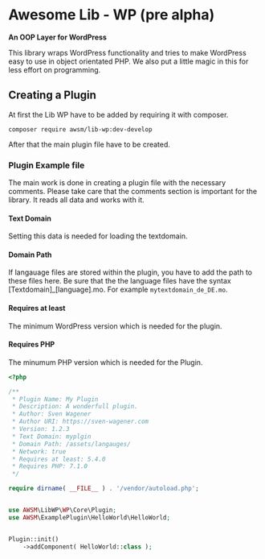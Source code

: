 # Awesome Lib - WP (pre alpha)
**An OOP Layer for WordPress**

This library wraps WordPress functionality and tries to make WordPress easy to use in object orientated PHP. 
We also put a little magic in this for less effort on programming.

## Creating a Plugin

At first the Lib WP have to be added by requiring it with composer.

```composer require awsm/lib-wp:dev-develop```

After that the main plugin file have to be created.

### Plugin Example file

The main work is done in creating a plugin file with the necessary comments. Please take care that 
the comments section is important for the library. It reads all data and works with it. 

#### Text Domain
Setting this data is needed for loading the textdomain. 

#### Domain Path
If langauage files are stored within the plugin, you have to add the path to these files here.
Be sure that the the language files have the syntax \[Textdomain\]_\[language\].mo. For example
```mytextdomain_de_DE.mo```.

#### Requires at least
The minimum WordPress version which is needed for the plugin.

#### Requires PHP
The minumum PHP version which is needed for the Plugin.

```php
<?php

/**
 * Plugin Name: My Plugin
 * Description: A wonderfull plugin.
 * Author: Sven Wagener
 * Author URI: https://sven-wagener.com
 * Version: 1.2.3
 * Text Domain: myplgin
 * Domain Path: /assets/langauges/
 * Network: true
 * Requires at least: 5.4.0
 * Requires PHP: 7.1.0
 */

require dirname( __FILE__ ) . '/vendor/autoload.php';


use AWSM\LibWP\WP\Core\Plugin;
use AWSM\ExamplePlugin\HelloWorld\HelloWorld;


Plugin::init()
    ->addComponent( HelloWorld::class );
```

